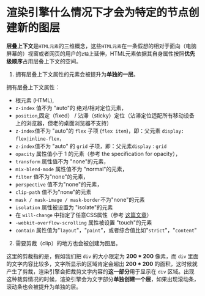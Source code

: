 # 渲染引擎什么情况下才会为特定的节点创建新的图层

**层叠上下文**是`HTML元素`的三维概念，这些`HTML元素`在一条假想的相对于面向（电脑屏幕的）视窗或者网页的用户的`z轴`上延伸，HTML元素依据其自身属性按照**优先级顺序**占用层叠上下文的空间。

1. 拥有层叠上下文属性的元素会被提升为**单独的一层**。

拥有层叠上下文属性：

- 根元素 (HTML),
- `z-index` 值不为 "auto"的 绝对/相对定位元素，
- `position`,固定（fixed） / 沾滞（sticky）定位（沾滞定位适配所有移动设备上的浏览器，但老的桌面浏览器不支持）
- `z-index`值不为 "auto"的 `flex` 子项 (`flex item`)，即：父元素 `display: flex|inline-flex`，
- `z-index`值不为 "auto" 的 `grid` 子项，即：父元素`display：grid`
- `opacity` 属性值小于 1 的元素（参考 the specification for opacity），
- `transform` 属性值不为 "none"的元素，
- `mix-blend-mode` 属性值不为 "normal"的元素，
- `filter` 值不为"none"的元素，
- `perspective` 值不为"none"的元素，
- `clip-path` 值不为"none"的元素
- `mask / mask-image / mask-border`不为"none"的元素
- `isolation` 属性被设置为 "isolate"的元素
- 在 `will-change` 中指定了任意CSS属性（参考 [这篇文章](https://dev.opera.com/articles/css-will-change-property/)）
- `-webkit-overflow-scrolling` 属性被设置 "touch"的元素
- `contain` 属性值为"`layout`"，"`paint`"，或者综合值比如"`strict`"，"`content`"

2. 需要剪裁（clip）的地方也会被创建为图层。

这里的剪裁指的是，假如我们把 `div` 的大小限定为 **200 * 200** 像素，而 `div` 里面的文字内容比较多，文字所显示的区域肯定会超出 **200 * 200** 的面积，这时候就产生了剪裁，渲染引擎会把裁剪文字内容的**这一部分**用于显示在 `div` 区域。出现这种裁剪情况的时候，渲染引擎会为文字部分**单独创建一个层**，如果出现滚动条，滚动条也会被提升为单独的层。


 
 <comment/> 
 
 
 <comment/> 
 
